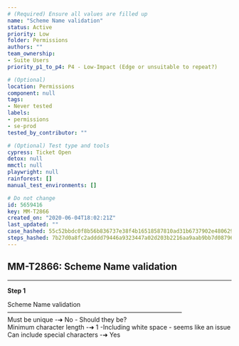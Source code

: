```yaml
---
# (Required) Ensure all values are filled up
name: "Scheme Name validation"
status: Active
priority: Low
folder: Permissions
authors: ""
team_ownership: 
- Suite Users
priority_p1_to_p4: P4 - Low-Impact (Edge or unsuitable to repeat?)

# (Optional)
location: Permissions
component: null
tags: 
- Never tested
labels: 
- permissions
- se-prod
tested_by_contributor: ""

# (Optional) Test type and tools
cypress: Ticket Open
detox: null
mmctl: null
playwright: null
rainforest: []
manual_test_environments: []

# Do not change
id: 5659416
key: MM-T2866
created_on: "2020-06-04T18:02:21Z"
last_updated: ""
case_hashed: 55c52bbdc0f8b56b836737e38f4b16518587810ad31b6737902e48062946b3145c73f3d96e2874a8db868591901f9970
steps_hashed: 7b27d0a8fc2adddd79446a9323447a02d203b2216aa9aab9bb7d0879614797f8dd2ff8af3598aed5468533ef31c4d271
---
```


<!-- (Auto-generated) Based on frontmatter's "key" and "name" -->

## MM-T2866: Scheme Name validation

---

**Step 1**

Scheme Name validation\
————————————————————————————\
Must be unique -➜ No - Should they be?\
Minimum character length -➜ 1 -Including white space - seems like an issue\
Can include special characters -➜ Yes
